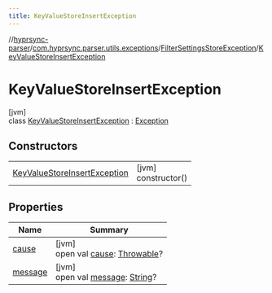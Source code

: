 ```yaml
---
title: KeyValueStoreInsertException
---
```

//[hyprsync-parser](../../../../index.html)/[com.hyprsync.parser.utils.exceptions](../../index.html)/[FilterSettingsStoreException](../index.html)/[KeyValueStoreInsertException](index.html)



# KeyValueStoreInsertException



[jvm]\
class [KeyValueStoreInsertException](index.html) : [Exception](https://docs.oracle.com/javase/8/docs/api/java/lang/Exception.html)



## Constructors


| | |
|---|---|
| [KeyValueStoreInsertException](-key-value-store-insert-exception.html) | [jvm]<br>constructor() |


## Properties


| Name | Summary |
|---|---|
| [cause](../../-validate-path-extension-exceptions/-invalid-extension-i-o-exception/index.html#-654012527%2FProperties%2F863300109) | [jvm]<br>open val [cause](../../-validate-path-extension-exceptions/-invalid-extension-i-o-exception/index.html#-654012527%2FProperties%2F863300109): [Throwable](https://kotlinlang.org/api/core/kotlin-stdlib/kotlin/-throwable/index.html)? |
| [message](../../-validate-path-extension-exceptions/-invalid-extension-i-o-exception/index.html#1824300659%2FProperties%2F863300109) | [jvm]<br>open val [message](../../-validate-path-extension-exceptions/-invalid-extension-i-o-exception/index.html#1824300659%2FProperties%2F863300109): [String](https://kotlinlang.org/api/core/kotlin-stdlib/kotlin/-string/index.html)? |

